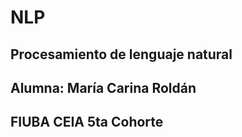 # NLP

## Procesamiento de lenguaje natural

## Alumna: María Carina Roldán
## FIUBA CEIA 5ta Cohorte
